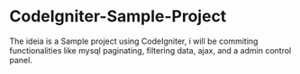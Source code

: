 CodeIgniter-Sample-Project
==========================

The ideia is a Sample project using CodeIgniter, i will be commiting functionalities like mysql paginating, filtering data, ajax, and a admin control panel.